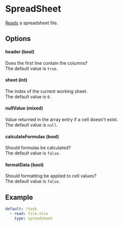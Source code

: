# SpreadSheet

[Reads](/processor/read) a spreadsheet file.

## Options

#### header (bool)

Does the first line contain the columns?<br>
The default value is `true`.

#### sheet (int)

The index of the current working sheet.<br>
The default value is `0`.

#### nullValue (mixed)

Value returned in the array entry if a cell doesn't exist.<br>
The default value is `null`.

#### calculateFormulas (bool)

Should formulas be calculated?<br>
The default value is `false`.

#### formatData (bool)

Should formatting be applied to cell values?<br>
The default value is `false`.

## Example

```yaml
default: !task
  - read: file.xlsx
    type: spreadsheet
```
